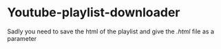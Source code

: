 # Youtube-playlist-downloader

Sadly you need to save the html of the playlist and give the *.html* file as a parameter
